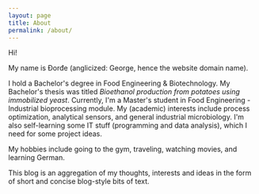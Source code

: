 ```yaml
---
layout: page
title: About
permalink: /about/
---
```


Hi! 

My name is Đorđe (anglicized: George, hence the website domain name).

I hold a Bachelor's degree in Food Engineering & Biotechnology. My Bachelor's thesis was titled _Bioethanol production from potatoes using immobilized yeast_.
Currently, I'm a Master's student in Food Engineering - Industrial bioprocessing module. 
My (academic) interests include process optimization, analytical sensors, and general industrial microbiology. I'm also self-learning some IT stuff (programming and data analysis), which I need for some project ideas.

My hobbies include going to the gym, traveling, watching movies, and learning German.

This blog is an aggregation of my thoughts, interests and ideas in the form of short and concise blog-style bits of text.
